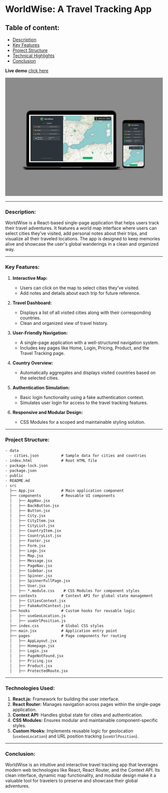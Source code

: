 # **WorldWise: A Travel Tracking App**

## **Table of content:**

-   [Description](#description)
-   [Key Features](#key-features)
-   [Project Structure](#project-structure)
-   [Technical Highlights](#technical-highlights)
-   [Conclusion](#conclusion)

**Live demo** [click here](https://worldwise-travel-tracking-app.netlify.app/)

![alt text](src/assets/overview.jpg)

---

### **Description:**

WorldWise is a React-based single-page application that helps users track their travel adventures. It features a world map interface where users can select cities they’ve visited, add personal notes about their trips, and visualize all their traveled locations. The app is designed to keep memories alive and showcase the user's global wanderings in a clean and organized way.

---

### **Key Features:**

1. **Interactive Map:**

    - Users can click on the map to select cities they’ve visited.
    - Add notes and details about each trip for future reference.

2. **Travel Dashboard:**

    - Displays a list of all visited cities along with their corresponding countries.
    - Clean and organized view of travel history.

3. **User-Friendly Navigation:**

    - A single-page application with a well-structured navigation system.
    - Includes key pages like Home, Login, Pricing, Product, and the Travel Tracking page.

4. **Country Overview:**

    - Automatically aggregates and displays visited countries based on the selected cities.

5. **Authentication Simulation:**

    - Basic login functionality using a fake authentication context.
    - Simulates user login for access to the travel tracking features.

6. **Responsive and Modular Design:**
    - CSS Modules for a scoped and maintainable styling solution.

---

### **Project Structure:**

```
- data
  - cities.json          # Sample data for cities and countries
- index.html             # Root HTML file
- package-lock.json
- package.json
- public
- README.md
- src
  ├── App.jsx            # Main application component
  ├── components         # Reusable UI components
  │   ├── AppNav.jsx
  │   ├── BackButton.jsx
  │   ├── Button.jsx
  │   ├── City.jsx
  │   ├── CityItem.jsx
  │   ├── CityList.jsx
  │   ├── CountryItem.jsx
  │   ├── CountryList.jsx
  │   ├── Footer.jsx
  │   ├── Form.jsx
  │   ├── Logo.jsx
  │   ├── Map.jsx
  │   ├── Message.jsx
  │   ├── PageNav.jsx
  │   ├── Sidebar.jsx
  │   ├── Spinner.jsx
  │   ├── SpinnerFullPage.jsx
  │   ├── User.jsx
  │   ├── *.module.css    # CSS Modules for component styles
  ├── contexts           # Context API for global state management
  │   ├── CitiesContext.jsx
  │   ├── FakeAuthContext.jsx
  ├── hooks              # Custom hooks for reusable logic
  │   ├── useGeoLocation.js
  │   ├── useUrlPosition.js
  ├── index.css          # Global CSS styles
  ├── main.jsx           # Application entry point
  ├── pages              # Page components for routing
  │   ├── AppLayout.jsx
  │   ├── Homepage.jsx
  │   ├── Login.jsx
  │   ├── PageNotFound.jsx
  │   ├── Pricing.jsx
  │   ├── Product.jsx
  │   ├── ProtectedRoute.jsx
```

---

### **Technologies Used:**

1. **React.js:** Framework for building the user interface.
2. **React Router:** Manages navigation across pages within the single-page application.
3. **Context API:** Handles global state for cities and authentication.
4. **CSS Modules:** Ensures modular and maintainable component-specific styles.
5. **Custom Hooks:** Implements reusable logic for geolocation (`useGeoLocation`) and URL position tracking (`useUrlPosition`).

---

### **Conclusion:**

WorldWise is an intuitive and interactive travel tracking app that leverages modern web technologies like React, React Router, and the Context API. Its clean interface, dynamic map functionality, and modular design make it a valuable tool for travelers to preserve and showcase their global adventures.
